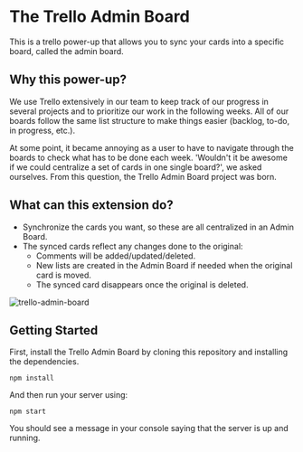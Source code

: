 # The Trello Admin Board
This is a trello power-up that allows you to sync your cards into a specific board, called the admin board.

## Why this power-up?
We use Trello extensively in our team to keep track of our progress in several projects and to prioritize our work in the following weeks. All of our boards follow the same list structure to make things easier (backlog, to-do, in progress, etc.).

At some point, it became annoying as a user to have to navigate through the boards to check what has to be done each week. 'Wouldn't it be awesome if we could centralize a set of cards in one single board?', we asked ourselves. From this question, the Trello Admin Board project was born.

## What can this extension do?

* Synchronize the cards you want, so these are all centralized in an Admin Board.
* The synced cards reflect any changes done to the original:
    * Comments will be added/updated/deleted.
    * New lists are created in the Admin Board if needed when the original card is moved.
    * The synced card disappears once the original is deleted.

![trello-admin-board](assets/img/details_example.JPG)

## Getting Started
First, install the Trello Admin Board by cloning this repository and installing the dependencies.
```
npm install
```
And then run your server using:
```
npm start
```
You should see a message in your console saying that the server is up and running.
